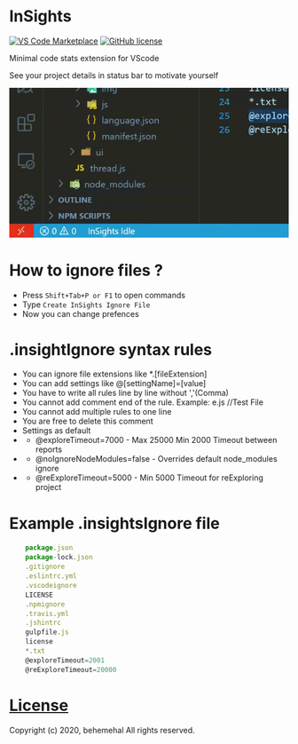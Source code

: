 # InSights
[![VS Code Marketplace](https://vsmarketplacebadge.apphb.com/version-short/behemehal.insights.svg)](https://marketplace.visualstudio.com/items?itemName=behemehal.insights)
[![GitHub license](https://img.shields.io/github/license/behemehal/InSights)](https://github.com/behemehal/InSights/blob/master/LICENSE)

Minimal code stats extension for VScode

See your project details in status bar to motivate yourself

![statusBarGIF](https://raw.githubusercontent.com/behemehal/InSights/master/img/statusBar.gif)

# How to ignore files ?

* Press `Shift+Tab+P or F1` to open commands
* Type `Create InSights Ignore File`
* Now you can change prefences

# .insightIgnore syntax rules

* You can ignore file extensions like *.[fileExtension]
* You can add settings like @[settingName]=[value]
* You have to write all rules line by line without ','(Comma)
* You cannot add comment end of the rule. Example: e.js //Test File
* You cannot add multiple rules to one line
* You are free to delete this comment
* Settings as default
*  - @exploreTimeout=7000      -  Max 25000 Min 2000 Timeout between reports
*  - @noIgnoreNodeModules=false -  Overrides default node_modules ignore
*  - @reExploreTimeout=5000    -  Min 5000 Timeout for reExploring project


# Example .insightsIgnore file

```js
    package.json
    package-lock.json
    .gitignore
    .eslintrc.yml
    .vscodeignore
    LICENSE
    .npmignore
    .travis.yml
    .jshintrc
    gulpfile.js
    license
    *.txt
    @exploreTimeout=2001
    @reExploreTimeout=20000
```

# [License](https://raw.githubusercontent.com/behemehal/InSights/master/LICENSE)

Copyright (c) 2020, behemehal All rights reserved.